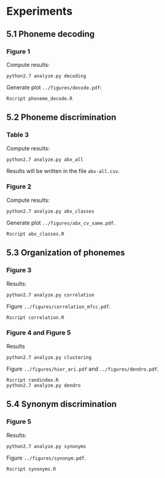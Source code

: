# Experiments

## 5.1 Phoneme decoding

### Figure 1

Compute results:
```
python2.7 analyze.py decoding
```

Generate plot `../figures/decode.pdf`:
```
Rscript phoneme_decode.R
```

## 5.2 Phoneme discrimination

### Table 3

Compute results:
```
python2.7 analyze.py abx_all
```
Results will be written in the file `abx-all.csv`.


### Figure 2

Compute results:
```
python2.7 analyze.py abx_classes
```

Generate plot `../figures/abx_cv_same.pdf`.
```
Rscript abx_classes.R
```


## 5.3 Organization of phonemes

### Figure 3

Results:
```
python2.7 analyze.py correlation
```
Figure `../figures/correlation_mfcc.pdf`.
```
Rscript correlation.R
```

### Figure 4 and Figure 5

Results
```
python2.7 analyze.py clustering
```
Figure `../figures/hier_ari.pdf` and `../figures/dendro.pdf`.
```
Rscript randindex.R
python2.7 analyze.py dendro
```

## 5.4 Synonym discrimination

### Figure 5

Results:

```
python2.7 analyze.py synonyms
```
Figure `../figures/synonym.pdf`.
```
Rscript synonyms.R
```





